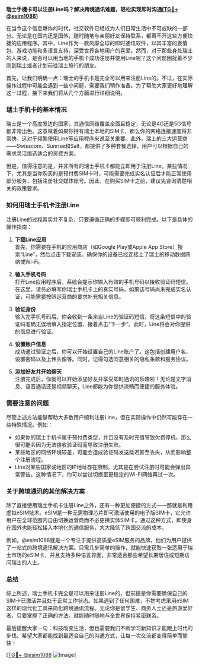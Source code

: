 **瑞士手機卡可以注册Line吗？解决跨境通讯难题，轻松实现即时沟通[[TG💪+ @esim1088](https://t.me/s/esim1088)]**

在当今这个信息爆炸的时代，社交软件已经成为人们日常生活中不可或缺的一部分。无论是在国内还是国外，随时随地与亲朋好友保持联系，都离不开这些方便快捷的应用程序。其中，Line作为一款风靡全球的即时通讯软件，以其丰富的表情包、游戏功能和多语言支持，深受世界各地用户的喜爱。然而，对于那些身处瑞士的人来说，是否可以用当地的手机卡成功注册并使用Line呢？这个问题困扰着不少刚到瑞士或者计划前往瑞士旅行的朋友。

首先，让我们明确一点：瑞士的手机卡是完全可以用来注册Line的。不过，在实际操作过程中可能会遇到一些小问题，需要我们稍作准备。为了帮助大家更好地理解这一过程，接下来我们将从几个方面进行详细说明。

### **瑞士手机卡的基本情况**

瑞士是一个高度发达的国家，其通信网络覆盖全面且稳定，无论是4G还是5G信号都非常出色。这意味着如果你持有瑞士本地的SIM卡，那么你的网络连接速度将非常快，这对于频繁使用Line等应用程序来说至关重要。此外，瑞士的三大运营商——Swisscom、Sunrise和Salt，都提供了多种套餐选择，用户可以根据自己的需求灵活挑选适合的资费方案。

但是，值得注意的是，并非所有的瑞士手机卡都能立即用于注册Line。某些情况下，尤其是当你购买的是预付费SIM卡时，可能需要完成实名认证后才能正常使用部分服务，包括注册社交媒体账号。因此，在购买SIM卡之前，建议先咨询清楚相关的政策要求。

### **如何用瑞士手机卡注册Line**

注册Line的过程其实并不复杂，只要遵循正确的步骤即可顺利完成。以下是具体的操作指南：

1. **下载Line应用**  
   首先，你需要在手机的应用商店（如Google Play或Apple App Store）搜索“Line”，然后点击下载安装。确保你的设备已经连接上了瑞士的移动数据网络或Wi-Fi。

2. **输入手机号码**  
   打开Line应用程序后，系统会提示你输入有效的手机号码以接收验证码短信。在这里，请务必填写你瑞士手机卡上的真实号码。如果该号码尚未完成实名认证，可能需要按照运营商的要求补充相关信息。

3. **验证身份**  
   输入完手机号码后，你会收到一条来自Line的验证码短信。将这条短信中的验证码准确无误地填入指定位置，接着点击“下一步”。此时，Line将会对你提供的信息进行验证。

4. **设置账户信息**  
   成功通过验证之后，你可以开始设置自己的Line账户了。这包括创建用户名、设置密码以及上传头像等。同时，记得勾选同意相关的隐私条款和服务协议。

5. **添加好友并开始聊天**  
   注册完成后，你就可以开始添加好友并享受即时通讯的乐趣啦！无论是文字消息、语音通话还是视频聊天，Line都能为你提供流畅而便捷的服务体验。

### **需要注意的问题**

尽管上述方法能够帮助大多数用户顺利注册Line，但在实际操作中仍然可能存在一些特殊情况。例如：

- 如果你的瑞士手机卡属于预付费类型，并且没有及时充值导致欠费停机，那么很可能会因为无法接收验证码而导致注册失败。
- 某些地区的网络环境较差，可能会造成验证码发送延迟甚至丢失，从而影响整个注册流程。
- Line对某些国家或地区的IP地址存在限制，尤其是在尝试注册时可能会弹出异常警告。这种情况下，你可以尝试切换至更稳定的Wi-Fi网络再试一次。

### **关于跨境通讯的其他解决方案**

除了直接使用瑞士手机卡注册Line之外，还有一种更加便捷的方式——那就是利用虚拟eSIM技术。eSIM是一种无需物理芯片即可激活使用的电子版SIM卡，它允许用户在全球范围内自由切换运营商而不必更换实体SIM卡。通过这种方式，即使身在国外也能轻松接入本地化的通信服务，大大降低了跨国交流的成本。

例如，@esim1088就是一个专注于提供高质量eSIM服务的品牌，他们为用户提供了一站式的跨境通讯解决方案。只需几步简单的操作，就能快速获取一张适用于瑞士市场的eSIM卡，并且支持多种语言界面，非常适合那些希望长期居住或短期访问瑞士的人士。

### **总结**

综上所述，瑞士手机卡完全是可以用来注册Line的，但前提是你需要确保自己的SIM卡已激活并且处于正常工作状态。如果遇到了任何困难，不妨考虑采用eSIM这样的现代化工具来简化跨境通讯流程。无论你是留学生、商务人士还是旅游爱好者，只要掌握了正确的方法，就能随时随地与全世界保持紧密联系。

最后提醒大家一句：科技改变生活，但也需要我们不断学习新知识才能跟上时代的步伐。希望大家都能找到最适合自己的沟通方式，让每一次交流都变得简单而愉快！

[[TG💪+ @esim1088](https://t.me/s/esim1088) ![Image](https://i.postimg.cc/4NQfJmqS/Snipaste-2025-05-13-00-14-12.png)]